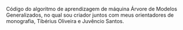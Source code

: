 Código do algoritmo de aprendizagem de máquina Árvore de Modelos Generalizados, no qual sou criador juntos com meus orientadores
de monografia, Tibérius Oliveira e Juvêncio Santos.
